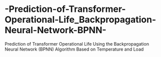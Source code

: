 # -Prediction-of-Transformer-Operational-Life_Backpropagation-Neural-Network-BPNN-
 Prediction of Transformer Operational Life Using the Backpropagation Neural Network (BPNN) Algorithm Based on Temperature and Load
